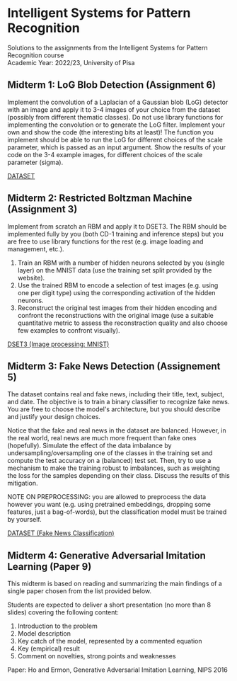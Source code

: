 # Intelligent Systems for Pattern Recognition
Solutions to the assignments from the Intelligent Systems for Pattern Recognition course \
Academic Year: 2022/23, University of Pisa

## Midterm 1: LoG Blob Detection (Assignment 6)
Implement the convolution of a Laplacian of a Gaussian blob (LoG) detector with an image and apply it to 3-4 images of your choice from the dataset (possibly from different thematic classes). Do not use library functions for implementing the convolution or to generate the LoG filter. Implement your own and show the code (the interesting bits at least)! The function you implement should be able to run the LoG for different choices of the scale parameter, which is passed as an input argument. Show the results of your code on the 3-4 example images, for different choices of the scale parameter (sigma).

[DATASET](http://download.microsoft.com/download/A/1/1/A116CD80-5B79-407E-B5CE-3D5C6ED8B0D5/msrc_objcategimagedatabase_v1.zip)


## Midterm 2: Restricted Boltzman Machine (Assignment 3)
Implement from scratch an RBM and apply it to DSET3. The RBM should be implemented fully by you (both CD-1 training and inference steps) but you are free to use library functions for the rest (e.g. image loading and management, etc.).

1. Train an RBM with a number of hidden neurons selected by you (single layer) on the MNIST data (use the training set split provided by the website).
2. Use the trained RBM to encode a selection of test images (e.g. using one per digit type) using the corresponding activation of the hidden neurons.
3. Reconstruct the original test images from their hidden encoding and confront the reconstructions with the original image (use a suitable quantitative metric to assess the reconstraction quality and also choose few examples to confront visually).

[DSET3 (Image processing: MNIST)](http://yann.lecun.com/exdb/mnist/)


## Midterm 3: Fake News Detection (Assignement 5)
The dataset contains real and fake news, including their title, text, subject, and date. The objective is to train a binary classifier to recognize fake news. You are free to choose the model's architecture, but you should describe and justify your design choices.

Notice that the fake and real news in the dataset are balanced. However, in the real world, real news are much more frequent than fake ones (hopefully). Simulate the effect of the data imbalance by undersampling/oversampling one of the classes in the training set and compute the test accuracy on a (balanced) test set. Then, try to use a mechanism to make the training robust to imbalances, such as weighting the loss for the samples depending on their class. Discuss the results of this mitigation.

NOTE ON PREPROCESSING: you are allowed to preprocess the data however you want (e.g. using pretrained embeddings, dropping some features, just a bag-of-words), but the classification model must be trained by yourself.

[DATASET (Fake News Classification)](https://www.kaggle.com/datasets/clmentbisaillon/fake-and-real-news-dataset)


## Midterm 4: Generative Adversarial Imitation Learning (Paper 9)
This midterm is based on reading and summarizing the main findings of a single paper chosen from the list provided below.

Students are expected to deliver a short presentation (no more than 8 slides) covering the following content:
1. Introduction to the problem
2. Model description
3. Key catch of the model, represented by a commented equation
4. Key (empirical) result
5. Comment on novelties, strong points and weaknesses

Paper: Ho and Ermon, Generative Adversarial Imitation Learning, NIPS 2016
